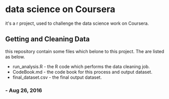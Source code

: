 # data science on Coursera
it's a r project, used to challenge the data science work on Coursera. 

## Getting and Cleaning Data
this repository contain some files which belone to this project. The are listed as below.
* run_analysis.R - the R code which performs the data cleaning job.
* CodeBook.md - the code book for this process and output dataset.
* final_dataset.csv - the final output dataset.

###  - Aug 26, 2016
